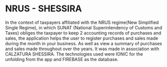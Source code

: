 # NRUS - SHESSIRA

In the context of taxpayers affiliated with the NRUS regime(New Simplified Single Regime), in which SUNAT (National Superintendency of Customs and Taxes)
obliges the taxpayer to keep 2 accounting records of purchases and sales, the application helps the user to register purchases and sales made during the
month in your business. As well as view a summary of purchases and sales made throughout over the years. It was made in association with CALZATURA
SHESSIRA. The technologies used were IONIC for the unfolding from the app and FIREBASE as the database.

